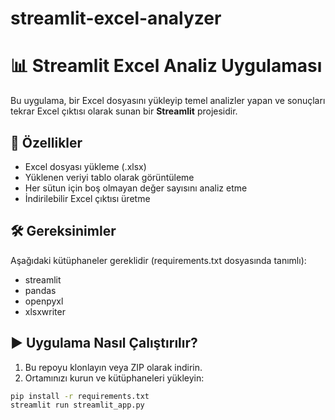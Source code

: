 # streamlit-excel-analyzer
# 📊 Streamlit Excel Analiz Uygulaması

Bu uygulama, bir Excel dosyasını yükleyip temel analizler yapan ve sonuçları tekrar Excel çıktısı olarak sunan bir **Streamlit** projesidir.

## 🚀 Özellikler

- Excel dosyası yükleme (.xlsx)
- Yüklenen veriyi tablo olarak görüntüleme
- Her sütun için boş olmayan değer sayısını analiz etme
- İndirilebilir Excel çıktısı üretme

## 🛠 Gereksinimler

Aşağıdaki kütüphaneler gereklidir (requirements.txt dosyasında tanımlı):

- streamlit
- pandas
- openpyxl
- xlsxwriter

## ▶️ Uygulama Nasıl Çalıştırılır?

1. Bu repoyu klonlayın veya ZIP olarak indirin.
2. Ortamınızı kurun ve kütüphaneleri yükleyin:

```bash
pip install -r requirements.txt
streamlit run streamlit_app.py
